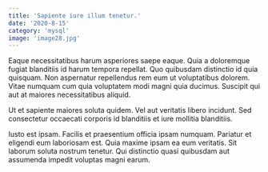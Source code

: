 ```yaml
---
title: 'Sapiente iure illum tenetur.'
date: '2020-8-15'
category: 'mysql'
image: 'image28.jpg'
---
```


Eaque necessitatibus harum asperiores saepe eaque. Quia a doloremque fugiat blanditiis id harum tempora repellat. Quo quibusdam distinctio id quia quisquam. Non aspernatur repellendus rem eum ut voluptatibus dolorem. Vitae numquam cum quia voluptatem modi magni quia ducimus. Suscipit qui aut at maiores necessitatibus aliquid.
 Ut et sapiente maiores soluta quidem. Vel aut veritatis libero incidunt. Sed consectetur occaecati corporis id blanditiis et iure mollitia blanditiis.
 Iusto est ipsam. Facilis et praesentium officia ipsam numquam. Pariatur et eligendi eum laboriosam est. Quia maxime ipsam ea eum veritatis. Sit laborum soluta nostrum tenetur. Qui distinctio quasi quibusdam aut assumenda impedit voluptas magni earum.
